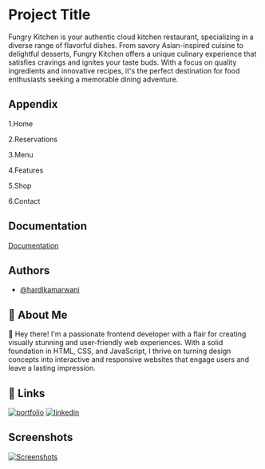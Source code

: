 
# Project Title


Fungry Kitchen is your authentic cloud kitchen restaurant,
specializing in a diverse range of flavorful dishes. From savory Asian-inspired cuisine to delightful desserts, Fungry Kitchen offers a unique culinary experience that satisfies cravings and ignites your taste buds. With a focus on quality ingredients and innovative recipes, it's the perfect destination for food enthusiasts seeking a memorable dining adventure.
## Appendix


1.Home

2.Reservations

3.Menu

4.Features

5.Shop

6.Contact
## Documentation

[Documentation](https://docs.google.com/file/d/1rvdLCLE9lUz0J_j7I4Vj01zp7hBQG029/edit?usp=docslist_api&filetype=mspresentation)

## Authors

- [@hardikamarwani](https://github.com/Hard-Hustler)

## 🚀 About Me
👋 Hey there! I'm a passionate frontend developer with a flair for creating visually stunning and user-friendly web experiences. With a solid foundation in HTML, CSS, and JavaScript, I thrive on turning design concepts into interactive and responsive websites that engage users and leave a lasting impression.


## 🔗 Links
[![portfolio](https://img.shields.io/badge/my_portfolio-000?style=for-the-badge&logo=ko-fi&logoColor=white)](https://drive.google.com/file/d/1GK7KSkRUNOZIQuDTirVrFpU0uZk_A3GL/view?usp=sharing)
[![linkedin](https://img.shields.io/badge/linkedin-0A66C2?style=for-the-badge&logo=linkedin&logoColor=white)](https://www.linkedin.com/in/hardikamarwani)



## Screenshots

[![Screenshots](https://img.shields.io/badge/my_portfolio-000?style=for-the-badge&logo=ko-fi&logoColor=white)](https://drive.google.com/drive/folders/1RL7Vk6zEDC4-fa3ipuI1aFxTTFba1dM1?usp=drive_link)
